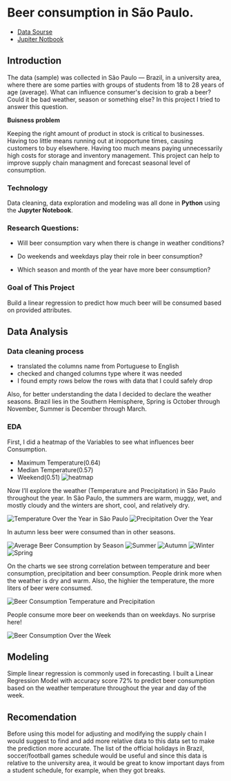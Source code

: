 # Beer consumption in São Paulo.

-	[Data Sourse](https://www.kaggle.com/dongeorge/beer-consumption-sao-paulo/code)
-	[Jupiter Notbook](https://github.com/Fedotova-Elena/DataProtfolio/blob/main/Beer%20Consumption%20project/beer%20consumption_final.ipynb)

## Introduction

The data (sample) was collected in São Paulo — Brazil, in a university area, where there are some parties with groups of students from 18 to 28 years of age (average).
What can influence consumer's decision to grab a beer? Could it be bad weather, season or something else? 
In this project I tried to answer this question. 

**Buisness problem**

Keeping the right amount of product in stock is critical to businesses. 
Having too little means running out at inopportune times, causing customers to buy elsewhere. 
Having too much means paying unnecessarily high costs for storage and inventory management. 
This project can help to improve supply chain managment and forecast seasonal level of consumption. 

### Technology 

Data cleaning, data exploration and modeling was all done in **Python** using the **Jupyter Notebook**.

### Research Questions:
- Will beer consumption vary when there is change in weather conditions?

- Do weekends and weekdays play their role in beer consumption?

- Which season and month of the year have more beer consumption?

### Goal of This Project

Build a linear regression to predict how much beer will be consumed based on provided attributes. 

## Data Analysis 

###  Data cleaning process

-	translated the columns name from Portuguese to English
-	checked and changed columns type where it was needed
-	I found empty rows below the rows with data that I could safely drop

Also, for better understanding the data I decided to declare the weather seasons.  Brazil lies in the Southern Hemisphere, Spring is October through November, Summer is December through March.

### EDA 

First, I did a heatmap of the Variables to see what influences beer Consumption.
-	Maximum Temperature(0.64)
-	Median Temperature(0.57)
-	Weekend(0.51)
![heatmap](heatmap.png)

Now I’ll explore the weather (Temperature and Precipitation) in São Paulo throughout the year. In São Paulo, the summers are warm, muggy, wet, and mostly cloudy and the winters are short, cool, and relatively dry.

![Temperature Over the Year in São Paulo](annual_temp.png)
![Precipitation Over the Year](annual_rain.png)

In autumn less beer were consumed than in other seasons.

![Average Beer Consumption by Season](beer_consumption_season.png)
![Summer](Summer.png)
![Autumn](Autumn.png)
![Winter](Winter.png)
![Spring](Spring.png)

On the charts we see strong correlation between temperature and beer consumption, precipitation and beer consumption.
People drink more when the weather is dry and warm. Also, the highier the temperature, the more liters of beer were consumed. 

![Beer Consumption Temperature and Precipitation](beer_consumption_temp_rain.png)

People consume more beer on weekends than on weekdays. No surprise here!

![Beer Consumption Over the Week](beer_consumption_weekday.png)

## Modeling

Simple linear regression is commonly used in forecasting.
I built a Linear Regression Model with accuracy score 72% to predict beer consumption based on the weather temperature throughout the year and day of the week.

## Recomendation 

Before using this model for adjusting and modifying the supply chain I would suggest to find and add more relative data to this data set to make the prediction more accurate. 
The list of the official holidays in Brazil, soccer/football games schedule would be useful and since this data is relative to the university area, it would be great to know important days from a student schedule, for example, when they got breaks.


